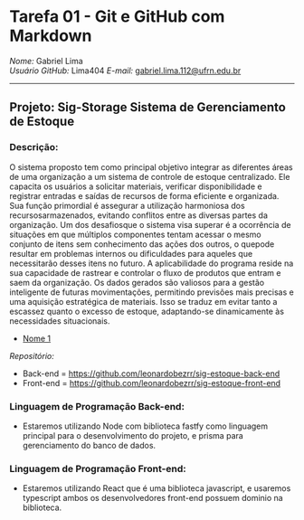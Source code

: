 # Tarefa 01 - Git e GitHub com Markdown

*Nome:* Gabriel Lima  
*Usuário GitHub:* Lima404
*E-mail:* gabriel.lima.112@ufrn.edu.br

---

## Projeto: Sig-Storage Sistema de Gerenciamento de Estoque

### Descrição:
O sistema proposto tem como principal objetivo integrar as diferentes áreas de uma
organização a um sistema de controle de estoque centralizado. Ele capacita os usuários a solicitar materiais, verificar disponibilidade e registrar entradas e saídas de recursos de forma eficiente e organizada. Sua função primordial é assegurar a utilização harmoniosa dos recursosarmazenados, evitando conflitos entre as diversas partes da organização. Um dos desafiosque o sistema visa superar é a ocorrência de situações em que múltiplos componentes
tentam acessar o mesmo conjunto de itens sem conhecimento das ações dos outros, o quepode resultar em problemas internos ou dificuldades para aqueles que necessitarão desses itens no futuro. A aplicabilidade do programa reside na sua capacidade de rastrear e controlar o fluxo de produtos que entram e saem da organização. Os dados gerados são valiosos para
a gestão inteligente de futuras movimentações, permitindo previsões mais precisas e uma aquisição estratégica de materiais. Isso se traduz em evitar tanto a escassez quanto o excesso de estoque, adaptando-se dinamicamente às necessidades situacionais.
 
- [Nome 1](https://github.com/Lima404)  


*Repositório:*

- Back-end = https://github.com/leonardobezrr/sig-estoque-back-end
- Front-end = https://github.com/leonardobezrr/sig-estoque-front-end

### Linguagem de Programação Back-end:
- Estaremos utilizando Node com biblioteca fastfy como linguagem principal para o desenvolvimento do projeto, e prisma para gerenciamento do banco de dados.

### Linguagem de Programação Front-end:
- Estaremos utilizando React que é uma biblioteca javascript, e usaremos typescript ambos os desenvolvedores front-end possuem dominio na biblioteca.

